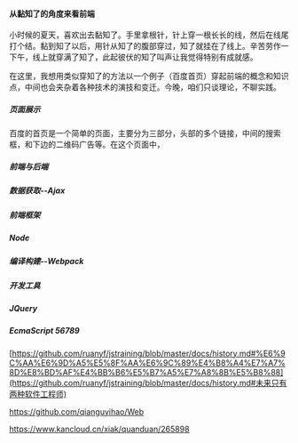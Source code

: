 #### 从黏知了的角度来看前端

小时候的夏天，喜欢出去黏知了。手里拿根针，针上穿一根长长的线，然后在线尾打个结。黏到知了以后，用针从知了的腹部穿过，知了就挂在了线上。辛苦劳作一下午，线上就穿满了知了，此起彼伏的知了叫声让我觉得特别有成就感。

在这里，我想用类似穿知了的方法以一个例子（百度首页）穿起前端的概念和知识点，中间也会夹杂着各种技术的演技和变迁。今晚，咱们只谈理论，不聊实践。

##### 页面展示

百度的首页是一个简单的页面，主要分为三部分，头部的多个链接，中间的搜索框，和下边的二维码广告等。在这个页面中，

##### 前端与后端

##### 数据获取--Ajax

##### 前端框架

##### Node

##### 编译构建--Webpack

##### 开发工具

##### JQuery

##### EcmaScript 56789



[https://github.com/ruanyf/jstraining/blob/master/docs/history.md#%E6%9C%AA%E6%9D%A5%E5%8F%AA%E6%9C%89%E4%B8%A4%E7%A7%8D%E8%BD%AF%E4%BB%B6%E5%B7%A5%E7%A8%8B%E5%B8%88](https://github.com/ruanyf/jstraining/blob/master/docs/history.md#未来只有两种软件工程师)



https://github.com/qianguyihao/Web

https://www.kancloud.cn/xiak/quanduan/265898
